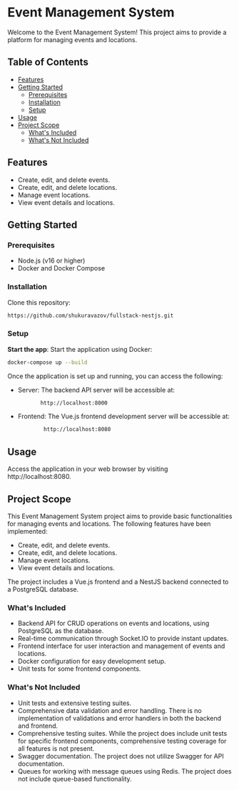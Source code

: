 # Event Management System

Welcome to the Event Management System! This project aims to provide a platform for managing events and locations.

## Table of Contents

- [Features](#features)
- [Getting Started](#getting-started)
  - [Prerequisites](#prerequisites)
  - [Installation](#installation)
  - [Setup](#setup)
- [Usage](#usage)
- [Project Scope](#project-scope)
  - [What's Included](#whats-included)
  - [What's Not Included](#whats-not-included)

## Features

- Create, edit, and delete events.
- Create, edit, and delete locations.
- Manage event locations.
- View event details and locations.

## Getting Started

### Prerequisites

- Node.js (v16 or higher)
- Docker and Docker Compose

### Installation

Clone this repository:

```bash
https://github.com/shukuravazov/fullstack-nestjs.git
```

### Setup

**Start the app**: Start the application using Docker:

```bash
docker-compose up --build
```

Once the application is set up and running, you can access the following:

- Server: The backend API server will be accessible at:

  ```bash
         http://localhost:8000
  ```

- Frontend: The Vue.js frontend development server will be accessible at:
  ```bash
          http://localhost:8080
  ```

## Usage

Access the application in your web browser by visiting http://localhost:8080.

## Project Scope

This Event Management System project aims to provide basic functionalities for managing events and locations. The following features have been implemented:

- Create, edit, and delete events.
- Create, edit, and delete locations.
- Manage event locations.
- View event details and locations.

The project includes a Vue.js frontend and a NestJS backend connected to a PostgreSQL database.

### What's Included

- Backend API for CRUD operations on events and locations, using PostgreSQL as the database.
- Real-time communication through Socket.IO to provide instant updates.
- Frontend interface for user interaction and management of events and locations.
- Docker configuration for easy development setup.
- Unit tests for some frontend components.

### What's Not Included

- Unit tests and extensive testing suites.
- Comprehensive data validation and error handling. There is no implementation of validations and error handlers in both the backend and frontend.
- Comprehensive testing suites. While the project does include unit tests for specific frontend components, comprehensive testing coverage for all features is not present.
- Swagger documentation. The project does not utilize Swagger for API documentation.
- Queues for working with message queues using Redis. The project does not include queue-based functionality.
